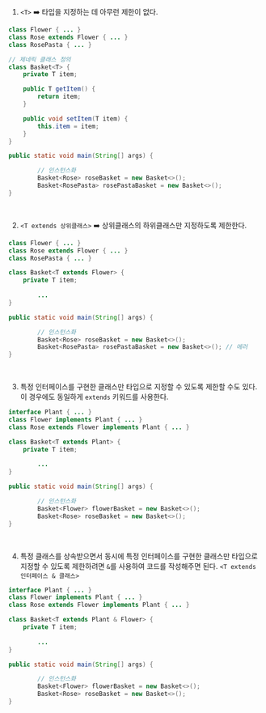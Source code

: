 1. `<T>` ➡️ 타입을 지정하는 데 아무런 제한이 없다.

```java
class Flower { ... }
class Rose extends Flower { ... }
class RosePasta { ... }

// 제네릭 클래스 정의 
class Basket<T> {
    private T item;

    public T getItem() {
        return item;
    }

    public void setItem(T item) {
        this.item = item;
    }
}

public static void main(String[] args) {

		// 인스턴스화 
		Basket<Rose> roseBasket = new Basket<>();
		Basket<RosePasta> rosePastaBasket = new Basket<>();
}
```

<br>

2. `<T extends 상위클래스>` ➡️ 상위클래스의 하위클래스만 지정하도록 제한한다.

```java
class Flower { ... }
class Rose extends Flower { ... }
class RosePasta { ... }

class Basket<T extends Flower> {
    private T item;
	
		...
}

public static void main(String[] args) {

		// 인스턴스화 
		Basket<Rose> roseBasket = new Basket<>();
		Basket<RosePasta> rosePastaBasket = new Basket<>(); // 에러
}
```

<br>

3. 특정 인터페이스를 구현한 클래스만 타입으로 지정할 수 있도록 제한할 수도 있다. 이 경우에도 동일하게 `extends` 키워드를 사용한다.

```java
interface Plant { ... }
class Flower implements Plant { ... }
class Rose extends Flower implements Plant { ... }

class Basket<T extends Plant> {
    private T item;
	
		...
}

public static void main(String[] args) {

		// 인스턴스화 
		Basket<Flower> flowerBasket = new Basket<>();
		Basket<Rose> roseBasket = new Basket<>();
}

```

<br>

4. 특정 클래스를 상속받으면서 동시에 특정 인터페이스를 구현한 클래스만 타입으로 지정할 수 있도록 제한하려면 `&`를 사용하여 코드를 작성해주면 된다. `<T extends 인터페이스 & 클래스>`

```java
interface Plant { ... }
class Flower implements Plant { ... }
class Rose extends Flower implements Plant { ... }

class Basket<T extends Plant & Flower> {
    private T item;
	
		...
}

public static void main(String[] args) {

		// 인스턴스화 
		Basket<Flower> flowerBasket = new Basket<>();
		Basket<Rose> roseBasket = new Basket<>();
}


```